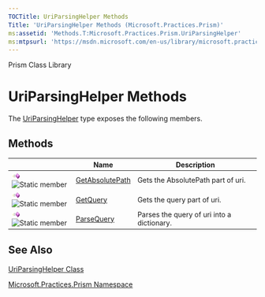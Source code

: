 ```yaml
---
TOCTitle: UriParsingHelper Methods
Title: 'UriParsingHelper Methods (Microsoft.Practices.Prism)'
ms:assetid: 'Methods.T:Microsoft.Practices.Prism.UriParsingHelper'
ms:mtpsurl: 'https://msdn.microsoft.com/en-us/library/microsoft.practices.prism.uriparsinghelper_methods(v=pandp.50)'
---
```


Prism Class Library

UriParsingHelper Methods
========================

The [UriParsingHelper](https://msdn.microsoft.com/library/microsoft.practices.prism.uriparsinghelper) type exposes the following members.

Methods
-------

<span id="methodTableToggle"></span>
<table>

<thead>
<tr class="header">
<th> </th>
<th>Name</th>
<th>Description</th>
</tr>
</thead>
<tbody>
<tr class="odd">
<td><img src="images/public-method.gif" title="Public method" /><img src="https://msdn.microsoft.com/en-us/Gg431141.static(en-us,PandP.50).gif" title="Static member" /></td>
<td><a href="https://msdn.microsoft.com/library/microsoft.practices.prism.uriparsinghelper.getabsolutepath(system.uri)">GetAbsolutePath</a></td>
<td><div class="summary">
Gets the AbsolutePath part of uri.
</div></td>
</tr>
<tr class="even">
<td><img src="images/public-method.gif" title="Public method" /><img src="https://msdn.microsoft.com/en-us/Gg431141.static(en-us,PandP.50).gif" title="Static member" /></td>
<td><a href="https://msdn.microsoft.com/library/microsoft.practices.prism.uriparsinghelper.getquery(system.uri)">GetQuery</a></td>
<td><div class="summary">
Gets the query part of uri.
</div></td>
</tr>
<tr class="odd">
<td><img src="images/public-method.gif" title="Public method" /><img src="https://msdn.microsoft.com/en-us/Gg431141.static(en-us,PandP.50).gif" title="Static member" /></td>
<td><a href="https://msdn.microsoft.com/library/microsoft.practices.prism.uriparsinghelper.parsequery(system.uri)">ParseQuery</a></td>
<td><div class="summary">
Parses the query of uri into a dictionary.
</div></td>
</tr>
</tbody>
</table>

See Also
--------


[UriParsingHelper Class](https://msdn.microsoft.com/library/microsoft.practices.prism.uriparsinghelper)

[Microsoft.Practices.Prism Namespace](https://msdn.microsoft.com/library/microsoft.practices.prism)

